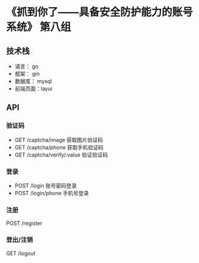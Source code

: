 # 《抓到你了——具备安全防护能力的账号系统》 第八组

## 技术栈

- 语言： go
- 框架： gin
- 数据库： mysql
- 前端页面：layui

## API

### 验证码

- GET /captcha/image 获取图片验证码
- GET /captcha/phone 获取手机验证码
- GET /captcha/verify/:value 验证验证码

### 登录

- POST /login 账号密码登录
- POST /login/phone 手机号登录

### 注册

POST /register

### 登出/注销

GET /logout
